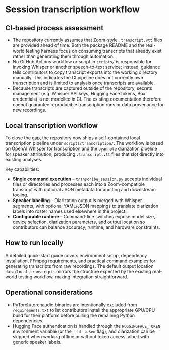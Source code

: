 # Session transcription workflow

## CI-based process assessment

- The repository currently assumes that Zoom-style `.transcript.vtt` files are
  provided ahead of time. Both the package README and the real-world testing
  harness focus on consuming transcripts that already exist rather than
  generating them through automation.
- No GitHub Actions workflow or script in `scripts/` is responsible for
  invoking Whisper or another speech-to-text service; instead, guidance tells
  contributors to copy transcript exports into the working directory manually.
  This indicates the CI pipeline does not currently own transcription and is
  limited to analysis once transcripts are available.
- Because transcripts are captured outside of the repository, secrets management
  (e.g. Whisper API keys, Hugging Face tokens, Box credentials) is not modelled
  in CI. The existing documentation therefore cannot guarantee reproducible
  transcription runs or data provenance for new recordings.

## Local transcription workflow

To close the gap, the repository now ships a self-contained local transcription
pipeline under `scripts/transcription/`. The workflow is based on
OpenAI Whisper for transcription and the `pyannote` diarization pipeline for
speaker attribution, producing `.transcript.vtt` files that slot directly into
existing analyses.

Key capabilities:

- **Single command execution** – `transcribe_session.py` accepts individual
  files or directories and processes each into a Zoom-compatible transcript with
  optional JSON metadata for auditing and downstream tooling.
- **Speaker labelling** – Diarization output is merged with Whisper segments,
  with optional YAML/JSON mappings to translate diarization labels into roster
  names used elsewhere in the project.
- **Configurable runtime** – Command-line switches expose model size, device
  selection, diarization parameters, and output location so contributors can
  balance accuracy, runtime, and hardware constraints.

## How to run locally

A detailed quick-start guide covers environment setup, dependency installation,
FFmpeg requirements, and practical command examples for generating transcripts
from raw recordings. The default
output location `data/local_transcripts` mirrors the structure expected by the
existing real-world testing workflow, making integration straightforward.

## Operational considerations

- PyTorch/torchaudio binaries are intentionally excluded from
  `requirements.txt` to let contributors install the appropriate GPU/CPU build
  for their platform before pulling the remaining Python dependencies.
- Hugging Face authentication is handled through the `HUGGINGFACE_TOKEN`
  environment variable (or the `--hf-token` flag), and diarization can be skipped
  when working offline or without token access, albeit with generic speaker
  labels.

